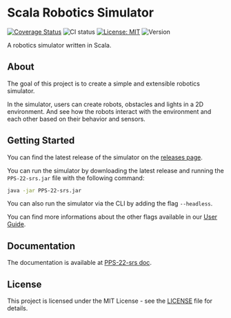 # Scala Robotics Simulator

[![Coverage Status](https://coveralls.io/repos/github/Scala-Robotics-Simulator/PPS-22-srs/badge.svg?branch=main)](https://coveralls.io/github/Scala-Robotics-Simulator/PPS-22-srs?branch=main)
![CI status](https://github.com/Scala-Robotics-Simulator/PPS-22-srs/actions/workflows/dispatcher.yml/badge.svg)
[![License: MIT](https://img.shields.io/badge/License-MIT-yellow.svg)](https://opensource.org/licenses/MIT)
![Version](https://img.shields.io/github/v/release/Scala-Robotics-Simulator/PPS-22-srs)

A robotics simulator written in Scala.

## About

The goal of this project is to create a simple and extensible robotics simulator.

In the simulator, users can create robots, obstacles and lights in a 2D environment. And see how the robots interact with the environment and each other based on their behavior and sensors.

## Getting Started

You can find the latest release of the simulator on the [releases page](https://github.com/Scala-Robotics-Simulator/PPS-22-srs/releases).

You can run the simulator by downloading the latest release and running the `PPS-22-srs.jar` file with the following command:

```bash
java -jar PPS-22-srs.jar
```

You can also run the simulator via the CLI by adding the flag `--headless`.

You can find more informations about the other flags available in our [User Guide](https://scala-robotics-simulator.github.io/PPS-22-srs/docs/category/8-guida-utente).

## Documentation

The documentation is available at [PPS-22-srs doc](https://scala-robotics-simulator.github.io/PPS-22-srs/).

## License

This project is licensed under the MIT License - see the [LICENSE](https://github.com/Scala-Robotics-Simulator/PPS-22-srs/blob/main/LICENSE) file for details.
